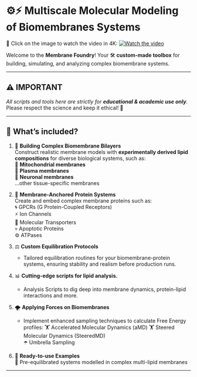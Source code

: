 # ⚙️⚡ Multiscale Molecular Modeling of Biomembranes Systems

🎥 Click on the image to watch the video in 4K: 
[![Watch the video](https://img.youtube.com/vi/qgFmRrF_M9k/maxresdefault.jpg)](https://www.youtube.com/watch?v=qgFmRrF_M9k)

Welcome to the **Membrane Foundry**!
Your 🛠️ **custom-made toolbox** for building, simulating, and analyzing complex biomembrane systems.


---

## ⚠️ IMPORTANT

_All scripts and tools here are strictly for **educational & academic use only**._  
Please respect the science and keep it ethical! 🙏

---

## 🚀 What’s included?

1. 🧱 **Building Complex Biomembrane Bilayers**  
   Construct realistic membrane models with **experimentally derived lipid compositions** for diverse biological systems, such as:  
     🦠 **Mitochondrial membranes**  
     🧫 **Plasma membranes**  
     🧠 **Neuronal membranes**  
     …other tissue-specific membranes

2. 🧩 **Membrane-Anchored Protein Systems**  
   Create and embed complex membrane proteins such as:  
     🌀 GPCRs (G Protein-Coupled Receptors)  
     ⚡ Ion Channels  
     🚚 Molecular Transporters  
     💀 Apoptotic Proteins  
     ⚙️ ATPases 

3. ⚖️ **Custom Equilibration Protocols**  
     - Tailored equilibration routines for your biomembrane-protein systems, ensuring stability and realism before production runs.  

4. 📊 **Cutting-edge scripts for lipid analysis.**
     - Analysis Scripts to dig deep into membrane dynamics, protein-lipid interactions and more.  

5. 🌪️ **Applying Forces on Biomembranes**  
   - Implement enhanced sampling techniques to calculate Free Energy profiles:
     🏋️ Accelerated Molecular Dynamics (aMD) 
     🏋️ Steered Molecular Dynamics (SteeredMD)  
     ☂️ Umbrella Sampling  

6. 🔬 **Ready-to-use Examples**  
   📂 Pre-equilibrated systems modelled in complex multi-lipid membranes

---
